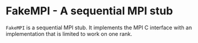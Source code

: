 # FakeMPI - A sequential MPI stub

`FakeMPI` is a sequential MPI stub. It implements the MPI C interface with an implementation that is limited to work on one rank.
